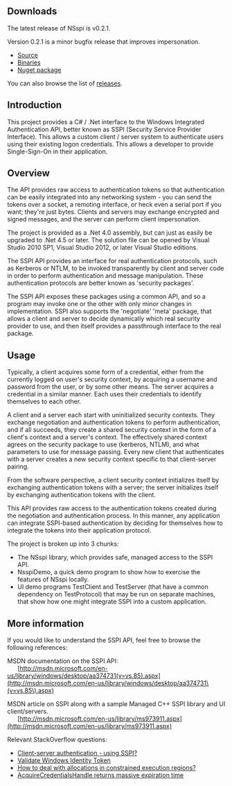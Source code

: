 ## Downloads ##

The latest release of NSspi is v0.2.1. 

Version 0.2.1 is a minor bugfix release that improves impersonation.

* [Source](https://github.com/antiduh/nsspi/archive/0.2.1.zip)
* [Binaries](https://github.com/antiduh/nsspi/releases/download/0.2.1/nsspi-0.2.1-bin.zip)
* [Nuget package](https://www.nuget.org/packages/NSspi)

You can also browse the list of [releases](https://github.com/antiduh/nsspi/releases).



## Introduction ##
This project provides a C# / .Net interface to the Windows Integrated Authentication API, better known as SSPI (Security Service Provider Interface). This allows a custom client / server system to authenticate users using their existing logon credentials. This allows a developer to provide Single-Sign-On in their application.

## Overview ##
The API provides raw access to authentication tokens so that authentication can be easily integrated into any networking system - you can send the tokens over a socket, a remoting interface, or heck even a serial port if you want; they're just bytes. Clients and servers may exchange encrypted and signed messages, and the server can perform client impersonation.

The project is provided as a .Net 4.0 assembly, but can just as easily be upgraded to .Net 4.5 or later. The solution file can be opened by Visual Studio 2010 SP1, Visual Studio 2012, or later Visual Studio editions.

The SSPI API provides an interface for real authentication protocols, such as Kerberos or NTLM, to be invoked transparently by client and server code in order to perform authentication and message manipulation. These authentication protocols are better known as 'security packages'.

The SSPI API exposes these packages using a common API, and so a program may invoke one or the other with only minor changes in implementation. SSPI also supports the 'negotiate' 'meta' package, that allows a client and server to decide dynamically which real security provider to use, and then itself provides a passthrough interface to the real package.

## Usage ##

Typically, a client acquires some form of a credential, either from the currently logged on user's security context, by acquiring a username and password from the user, or by some other means. The server acquires a credential in a similar manner. Each uses their credentials to identify themselves to each other.

A client and a server each start with uninitialized security contexts. They exchange negotiation and authentication tokens to perform authentication, and if all succeeds, they create a shared security context in the form of a client's context and a server's context. The effectively shared context agrees on the security package to use (kerberos, NTLM), and what parameters to use for message passing. Every new client that authenticates with a server creates a new security context specific to that client-server pairing.

From the software perspective, a client security context initializes itself by exchanging authentication tokens with a server; the server initializes itself by exchanging authentication tokens with the client.

This API provides raw access to the authentication tokens created during the negotiation and authentication process. In this manner, any application can integrate SSPI-based authentication by deciding for themselves how to integrate the tokens into their application protocol.

The project is broken up into 3 chunks:

 * The NSspi library, which provides safe, managed access to the SSPI API.
 * NsspiDemo, a quick demo program to show how to exercise the features of NSspi locally.
 * UI demo programs TestClient and TestServer (that have a common dependency on TestProtocol) that
   may be run on separate machines, that show how one might integrate SSPI into a custom 
   application.

## More information ##

If you would like to understand the SSPI API, feel free to browse the following references:

MSDN documentation on the SSPI API:<br/>
&nbsp;&nbsp;&nbsp;&nbsp;&nbsp; [http://msdn.microsoft.com/en-us/library/windows/desktop/aa374731(v=vs.85).aspx](http://msdn.microsoft.com/en-us/library/windows/desktop/aa374731\(v=vs.85\).aspx)

MSDN article on SSPI along with a sample Managed C++ SSPI library and UI client/servers.<br/>
&nbsp;&nbsp;&nbsp;&nbsp;&nbsp; [http://msdn.microsoft.com/en-us/library/ms973911.aspx](http://msdn.microsoft.com/en-us/library/ms973911.aspx)

Relevant StackOverflow questions:

* [Client-server authentication - using SSPI?](http://stackoverflow.com/questions/17241365/)
* [Validate Windows Identity Token](http://stackoverflow.com/questions/11238141/)
* [How to deal with allocations in constrained execution regions?](http://stackoverflow.com/questions/24442209/)
* [AcquireCredentialsHandle returns massive expiration time](http://stackoverflow.com/questions/24478056/)
